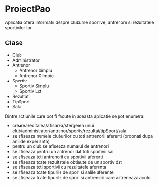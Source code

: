 # ProiectPao
Aplicatia ofera informatii despre cluburile sportive, antrenorii si rezultatele sportivilor lor.

## Clase
  - Club
  - Administrator
  - Antrenor
    - Antrenor Simplu
    - Antrenor Olimpic
  - Sportiv
    - Sportiv Simplu
    - Sportiv Lot
  - Rezultat
  - TipSport
  - Sala

Dintre actiunile care pot fi facute in aceasta aplicatie se pot enumera:
- crearea/editarea/afisarea/stergerea unui club/administrator/antrenor/sportiv/rezultat/tipSport/sala
- se afiseaza numele cluburilor cu toti antrenorii aferenti (ordonati dupa anii de experianta)
- pentru un club se afiseaza numarul de antrenori
- se afiseaza pentru un antrenor dat toti sportivii sai
- se afiseaza toti antrenorii cu sportivii aferenti
- se afiseaza toate rezultatele obtinute de un sportiv dat
- se afiseaza toti sportivii cu rezultatele aferenta
- se afiseaza toate tipurile de sport si salile aferente
- se afiseaza toate tipurile de sport si antrenorii care antreneaza acolo
